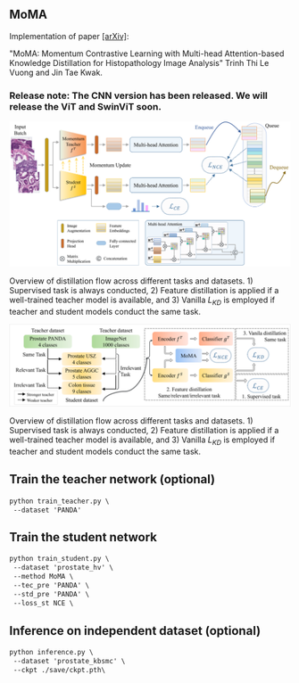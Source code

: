 
## MoMA

Implementation of paper [[arXiv]](https://arxiv.org/abs/2308.16561): 

"MoMA: Momentum Contrastive Learning with Multi-head Attention-based Knowledge Distillation for Histopathology Image Analysis"
Trinh Thi Le Vuong and Jin Tae Kwak. 

### Release note: The CNN version has been released. We will release the ViT and SwinViT soon.


<p align="center">
  <img src="figures/overview.png" width="600">
</p>

Overview of distillation flow across different tasks and datasets. 1) Supervised task is always conducted, 2) Feature distillation is applied if a well-trained teacher model is available, and 3) Vanilla ${L}_{KD}$ is employed if teacher and student models conduct the same task.


<p align="center">
  <img src="figures/KD_dataset_v2.png" width="600">
</p>

Overview of distillation flow across different tasks and datasets. 1) Supervised task is always conducted, 2) Feature distillation is applied if a well-trained teacher model is available, and 3) Vanilla ${L}_{KD}$ is employed if teacher and student models conduct the same task.

## Train the teacher network (optional)
 
```
python train_teacher.py \
 --dataset 'PANDA' 
```



## Train the student network

```
python train_student.py \
 --dataset 'prostate_hv' \
 --method MoMA \
 --tec_pre 'PANDA' \
 --std_pre 'PANDA' \
 --loss_st NCE \

```

## Inference on independent dataset (optional)

```
python inference.py \
 --dataset 'prostate_kbsmc' \
 --ckpt ./save/ckpt.pth\
```

